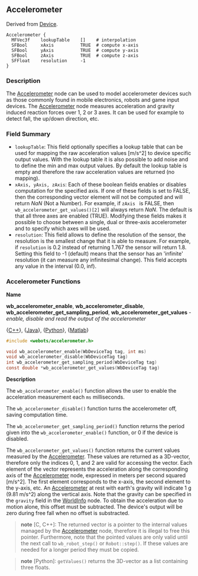 ## Accelerometer

Derived from [Device](device.md#device).

```
Accelerometer {
  MFVec3f    lookupTable    []    # interpolation
  SFBool     xAxis          TRUE  # compute x-axis
  SFBool     yAxis          TRUE  # compute y-axis
  SFBool     zAxis          TRUE  # compute z-axis
  SFFloat    resolution     -1
}
```

### Description

The [Accelerometer](#accelerometer) node can be used to model accelerometer
devices such as those commonly found in mobile electronics, robots and game
input devices. The [Accelerometer](#accelerometer) node measures acceleration
and gravity induced reaction forces over 1, 2 or 3 axes. It can be used for
example to detect fall, the up/down direction, etc.

### Field Summary

- `lookupTable`: This field optionally specifies a lookup table that can be used
for mapping the raw acceleration values [m/s^2] to device specific output
values. With the lookup table it is also possible to add noise and to define the
min and max output values. By default the lookup table is empty and therefore
the raw acceleration values are returned (no mapping).
- `xAxis, yAxis, zAxis`: Each of these boolean fields enables or disables
computation for the specified axis. If one of these fields is set to FALSE, then
the corresponding vector element will not be computed and will return *NaN* (Not
a Number). For example, if  `zAxis ` is FALSE, then
`wb_accelerometer_get_values()[2]` will always return *NaN*. The default is that
all three axes are enabled (TRUE). Modifying these fields makes it possible to
choose between a single, dual or three-axis accelerometer and to specify which
axes will be used.
- `resolution`: This field allows to define the resolution of the sensor, the
resolution is the smallest change that it is able to measure. For example, if
`resolution` is 0.2 instead of returning 1.767 the sensor will return 1.8.
Setting this field to -1 (default) means that the sensor has an 'infinite'
resolution (it can measure any infinitesimal change). This field accepts any
value in the interval (0.0, inf).

### Accelerometer Functions

**Name** <a name="wb_accelerometer_get_values"/>

**wb\_accelerometer\_enable**, **wb\_accelerometer\_disable**, **wb\_accelerometer\_get\_sampling\_period**, **wb\_accelerometer\_get\_values** - *enable, disable and read the output of the accelerometer*

{[C++](cpp-api.md#cpp_accelerometer)}, {[Java](java-api.md#java_accelerometer)}, {[Python](python-api.md#python_accelerometer)}, {[Matlab](matlab-api.md#matlab_accelerometer)}

``` c
#include <webots/accelerometer.h>

void wb_accelerometer_enable(WbDeviceTag tag, int ms)
void wb_accelerometer_disable(WbDeviceTag tag)
int wb_accelerometer_get_sampling_period(WbDeviceTag tag)
const double *wb_accelerometer_get_values(WbDeviceTag tag)
```

**Description**

The `wb_accelerometer_enable()` function allows the user to enable the
acceleration measurement each `ms` milliseconds.

The `wb_accelerometer_disable()` function turns the accelerometer off, saving
computation time.

The `wb_accelerometer_get_sampling_period()` function returns the period given
into the `wb_accelerometer_enable()` function, or 0 if the device is disabled.

The `wb_accelerometer_get_values()` function returns the current values measured
by the [Accelerometer](#accelerometer). These values are returned as a
3D-vector, therefore only the indices 0, 1, and 2 are valid for accessing the
vector. Each element of the vector represents the acceleration along the
corresponding axis of the [Accelerometer](#accelerometer) node, expressed in
meters per second squared [m/s^2]. The first element corresponds to the x-axis,
the second element to the y-axis, etc. An [Accelerometer](#accelerometer) at
rest with earth's gravity will indicate 1 g (9.81 m/s^2) along the vertical
axis. Note that the gravity can be specified in the `gravity` field in the
[WorldInfo](worldinfo.md#worldinfo) node. To obtain the acceleration due to
motion alone, this offset must be subtracted. The device's output will be zero
during free fall when no offset is substracted.

> **note** [C, C++]:
The returned vector is a pointer to the internal values managed by the
[Accelerometer](#accelerometer) node, therefore it is illegal to free this
pointer. Furthermore, note that the pointed values are only valid until the next
call to `wb_robot_step()` or `Robot::step()`. If these values are needed for a
longer period they must be copied.

<!-- -->

> **note** [Python]:
`getValues()` returns the 3D-vector as a list containing three floats.

